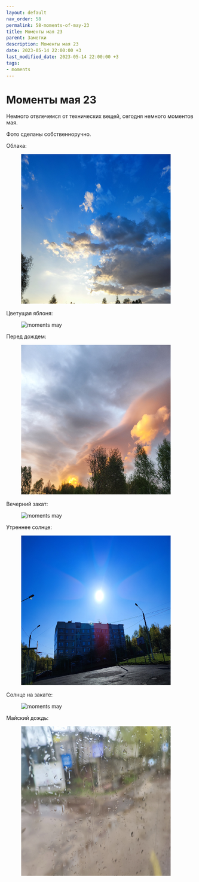 ```yaml
---
layout: default
nav_order: 58
permalink: 58-moments-of-may-23
title: Моменты мая 23
parent: Заметки
description: Моменты мая 23
date: 2023-05-14 22:00:00 +3
last_modified_date: 2023-05-14 22:00:00 +3
tags:
- moments
---
```


# Моменты мая 23

Немного отвлечемся от технических вещей, сегодня немного моментов мая.

Фото сделаны собственноручно.

Облака:

<figure>
  <img src="/assets/images/notes/58/1.jpg" alt="moments may"  data-action="zoom" width="400" height="400">
</figure>

Цветущая яблоня:

<figure>
  <img src="/assets/images/notes/58/2.jpg" alt="moments may"  data-action="zoom" width="400" height="400">
</figure>

Перед дождем:

<figure>
  <img src="/assets/images/notes/58/3.jpg" alt="moments may"  data-action="zoom" width="400" height="400">
</figure>

Вечерний закат:

<figure>
  <img src="/assets/images/notes/58/4.jpg" alt="moments may"  data-action="zoom" width="400" height="400">
</figure>

Утреннее солнце:

<figure>
  <img src="/assets/images/notes/58/5.jpg" alt="moments may"  data-action="zoom" width="400" height="400">
</figure>

Солнце на закате:

<figure>
  <img src="/assets/images/notes/58/6.jpg" alt="moments may"  data-action="zoom" width="400" height="400">
</figure>

Майский дождь:

<figure>
  <img src="/assets/images/notes/58/7.jpg" alt="moments may"  data-action="zoom" width="400" height="400">
</figure>